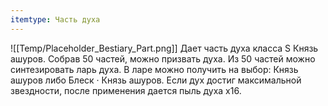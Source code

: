 ```yaml
---
itemtype: Часть духа
---
```

![[Temp/Placeholder_Bestiary_Part.png]]
Дает часть духа класса S Князь ашуров. Собрав 50 частей, можно призвать духа. Из 50 частей можно синтезировать ларь духа. В ларе можно получить на выбор: Князь ашуров либо Блеск · Князь ашуров. Если дух достиг максимальной звездности, после применения дается пыль духа х16.
